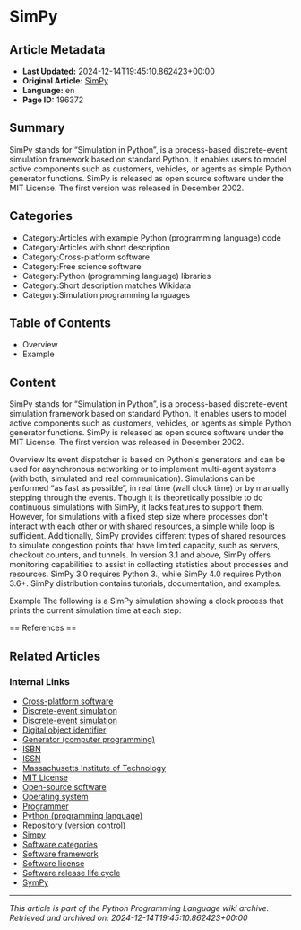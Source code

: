 # SimPy

## Article Metadata

- **Last Updated:** 2024-12-14T19:45:10.862423+00:00
- **Original Article:** [SimPy](https://en.wikipedia.org/wiki/SimPy)
- **Language:** en
- **Page ID:** 196372

## Summary

SimPy stands for “Simulation in Python”, is a process-based discrete-event simulation framework based on standard Python. It enables users to model active components such as customers, vehicles, or agents as simple Python generator functions. SimPy is released as open source software under the MIT License. The first version was released in December 2002.

## Categories

- Category:Articles with example Python (programming language) code
- Category:Articles with short description
- Category:Cross-platform software
- Category:Free science software
- Category:Python (programming language) libraries
- Category:Short description matches Wikidata
- Category:Simulation programming languages

## Table of Contents

- Overview
- Example

## Content

SimPy stands for “Simulation in Python”, is a process-based discrete-event simulation framework based on standard Python. It enables users to model active components such as customers, vehicles, or agents as simple Python generator functions. SimPy is released as open source software under the MIT License. The first version was released in December 2002.

Overview
Its event dispatcher is based on Python's generators and can be used for asynchronous networking or to implement multi-agent systems (with both, simulated and real communication). Simulations can be performed “as fast as possible”, in real time (wall clock time) or by manually stepping through the events. Though it is theoretically possible to do continuous simulations with SimPy, it lacks features to support them. However, for simulations with a fixed step size where processes don't interact with each other or with shared resources, a simple while loop is sufficient.
Additionally, SimPy provides different types of shared resources to simulate congestion points that have limited capacity, such as servers, checkout counters, and tunnels. In version 3.1 and above, SimPy offers monitoring capabilities to assist in collecting statistics about processes and resources.
SimPy 3.0 requires Python 3., while SimPy 4.0 requires Python 3.6+. SimPy distribution contains tutorials, documentation, and examples.

Example
The following is a SimPy simulation  showing a clock process that prints the current simulation time at each step:


== References ==

## Related Articles

### Internal Links

- [Cross-platform software](https://en.wikipedia.org/wiki/Cross-platform_software)
- [Discrete-event simulation](https://en.wikipedia.org/wiki/Discrete-event_simulation)
- [Discrete-event simulation](https://en.wikipedia.org/wiki/Discrete-event_simulation)
- [Digital object identifier](https://en.wikipedia.org/wiki/Digital_object_identifier)
- [Generator (computer programming)](https://en.wikipedia.org/wiki/Generator_(computer_programming))
- [ISBN](https://en.wikipedia.org/wiki/ISBN)
- [ISSN](https://en.wikipedia.org/wiki/ISSN)
- [Massachusetts Institute of Technology](https://en.wikipedia.org/wiki/Massachusetts_Institute_of_Technology)
- [MIT License](https://en.wikipedia.org/wiki/MIT_License)
- [Open-source software](https://en.wikipedia.org/wiki/Open-source_software)
- [Operating system](https://en.wikipedia.org/wiki/Operating_system)
- [Programmer](https://en.wikipedia.org/wiki/Programmer)
- [Python (programming language)](https://en.wikipedia.org/wiki/Python_(programming_language))
- [Repository (version control)](https://en.wikipedia.org/wiki/Repository_(version_control))
- [Simpy](https://en.wikipedia.org/wiki/Simpy)
- [Software categories](https://en.wikipedia.org/wiki/Software_categories)
- [Software framework](https://en.wikipedia.org/wiki/Software_framework)
- [Software license](https://en.wikipedia.org/wiki/Software_license)
- [Software release life cycle](https://en.wikipedia.org/wiki/Software_release_life_cycle)
- [SymPy](https://en.wikipedia.org/wiki/SymPy)

---
_This article is part of the Python Programming Language wiki archive._
_Retrieved and archived on: 2024-12-14T19:45:10.862423+00:00_